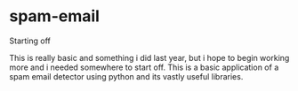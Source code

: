 # spam-email
Starting off

This is really basic and something i did last year, but i hope to begin working more and i needed somewhere to start off. This is a basic application of a spam email detector using python and its vastly useful libraries.
